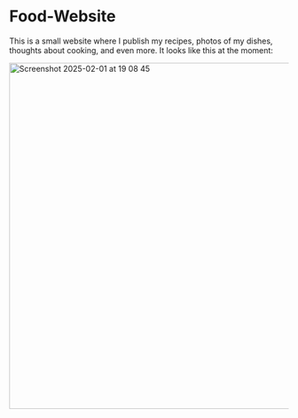 # Food-Website
This is a small website where I publish my recipes, photos of my dishes,  thoughts about cooking, and even more. 
It looks like this at the moment: 

<img width="624" alt="Screenshot 2025-02-01 at 19 08 45" src="https://github.com/user-attachments/assets/6e40cf32-8423-4fee-84b0-47dc45069818" />
